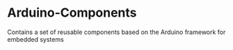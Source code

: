 # Arduino-Components
Contains a set of reusable components based on the Arduino framework for embedded systems

